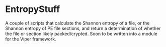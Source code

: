 # EntropyStuff


A couple of scripts that calculate the Shannon entropy of a file, or the Shannon entropy of PE file sections, and return a determination of whether the file or section likely packed/crypted.  Soon to be written into a module for the Viper framework.
